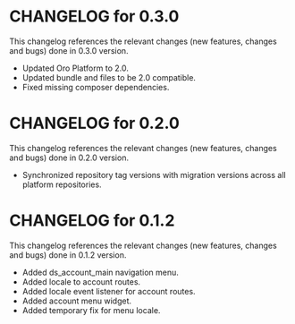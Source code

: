 # CHANGELOG for 0.3.0

This changelog references the relevant changes (new features, changes and bugs) done in 0.3.0 version.

  * Updated Oro Platform to 2.0.
  * Updated bundle and files to be 2.0 compatible.
  * Fixed missing composer dependencies.


# CHANGELOG for 0.2.0

This changelog references the relevant changes (new features, changes and bugs) done in 0.2.0 version.

  * Synchronized repository tag versions with migration versions across all platform repositories.


# CHANGELOG for 0.1.2

This changelog references the relevant changes (new features, changes and bugs) done in 0.1.2 version.

  * Added ds_account_main navigation menu.
  * Added locale to account routes.
  * Added locale event listener for account routes.
  * Added account menu widget.
  * Added temporary fix for menu locale.